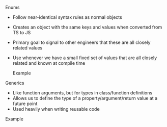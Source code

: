 Enums

- Follow near-identical syntax rules as normal objects
- Creates an object with the same keys and values when converted from TS to JS
- Primary goal to signal to other engineers that these are all closely related values
- Use whenever we have a small fixed set of values that are all closely related and known at
  compile time

  Example
  <!--
  export enum MatchResult {
    HomeWin = 'H',
    AwayWin = 'A',
    Draw = 'D',
  }

  MatchResult.HomeWin
  -->

Generics

- Like function arguments, but for types in class/function definitions
- Allows us to define the type of a property/argument/return value at a future point
- Used heavily when writing reusable code

Example

<!--
class HoldAnything<TypeOfData> {
  data: TypeOfData
}

const holdNumber = new HoldAnything<number>();
holdNumber.data = 123

const holdString = new HoldAnything<string>();
holdString.data = 'String'

* By convention TypeOfData would be referenced by using T
class HoldAnything<T> {
  data: T
}
-->

